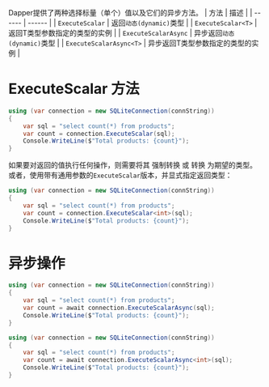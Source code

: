 Dapper提供了两种选择标量（单个）值以及它们的异步方法。
| 方法 | 描述 |
| ------ | ------ |
| `ExecuteScalar` | 返回`动态(dynamic)`类型 | 
| `ExecuteScalar<T>` | 返回T类型参数指定的类型的实例 |
| `ExecuteScalarAsync` | 异步返回`动态(dynamic)`类型 |
| `ExecuteScalarAsync<T>` | 异步返回T类型参数指定的类型的实例 | 
# ExecuteScalar 方法
```C#
using (var connection = new SQLiteConnection(connString))
{
    var sql = "select count(*) from products";
    var count = connection.ExecuteScalar(sql);
    Console.WriteLine($"Total products: {count}");
}
```
如果要对返回的值执行任何操作，则需要将其 强制转换 或 转换 为期望的类型。 或者，使用带有通用参数的`ExecuteScalar`版本，并显式指定返回类型：
```c#
using (var connection = new SQLiteConnection(connString))
{
    var sql = "select count(*) from products";
    var count = connection.ExecuteScalar<int>(sql);
    Console.WriteLine($"Total products: {count}");
}
```
# 异步操作
```C#
using (var connection = new SQLiteConnection(connString))
{
    var sql = "select count(*) from products";
    var count = await connection.ExecuteScalarAsync(sql);
    Console.WriteLine($"Total products: {count}");
}
```
```C#
using (var connection = new SQLiteConnection(connString))
{
    var sql = "select count(*) from products";
    var count = await connection.ExecuteScalarAsync<int>(sql);
    Console.WriteLine($"Total products: {count}");
}
```
